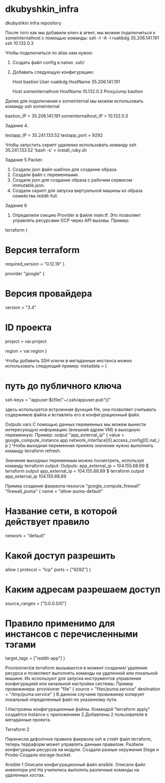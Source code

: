 # dkubyshkin_infra
dkubyshkin Infra repository

После того как мы добавили ключ в агент, мы можем подключиться к someinternalhost
c помощью команды: ssh -t -A -l ruakbdg 35.206.141.191 ssh 10.132.0.3

Чтобы подключиться по alias нам нужно:
1. Создать файл config в папке .ssh/
2. Добавить следующую конфигурацию:

    Host bastion
    User ruakbdg
    HostName 35.206.141.191

    Host someinternalhost
    HostName 10.132.0.3
    ProxyJump bastion

Далее для подключения к someinternal мы можем использовать команду ssh someinternal

bastion_IP = 35.206.141.191
someinternalhost_IP = 10.132.0.3

Задание 4.

testapp_IP = 35.241.133.52
testapp_port = 9292

Чтобы запустить скрипт удаленно использовать команду
ssh 35.241.133.52 'bash -s' < install_ruby.sh

Задание 5 Packer.

1. Создали json файл-шаблон для создание образа.
2. Создали файл с переменными.
3. Создали json для создание образа с рабочим сервисом immutable.json.
4. Создали скрипт для запуска виртуальной машины из образа семейства reddit-full.


Задание 6
1. Определили секцию Provider в файле main.tf. Это позволяет управлять ресурсами GCP через API вызовы.
Пример:

terraform {
  # Версия terraform
  required_version = "0.12.19"
}

provider "google" {
  # Версия провайдера
  version = "3.4"

  # ID проекта
  project = var.project

  region = var.region
}

Чтобы добавить SSH ключи в метаданные инстанса можно использовать следующий пример:
metadata = {
# путь до публичного ключа
ssh-keys = "appuser:${file("~/.ssh/appuser.pub")}"

здесь используется встроенная функция file, она позволяет считывать содержимое файла и вставлять его в конфигурационный файл.

Outputs vars 
С помощью данных переменных мы можем вынести интересующую информацию (внешний адрем VM) в выходную переменную. 
Пример: 
output "app_external_ip" {
  value = google_compute_instance.app.network_interface[0].access_config[0].nat_ip
}
Чтобы выходная переменная приняла значение нужно выполнить команду terraform refresh.

Значение выходных переменным можно посмотреть, используя
команду terraform output:
Outputs:
app_external_ip = 104.155.68.69
$ terraform output
app_external_ip = 104.155.68.69
$ terraform output app_external_ip
104.155.68.69

Пример создание фаервола
resource "google_compute_firewall" "firewall_puma" {
name = "allow-puma-default"
# Название сети, в которой действует правило
network = "default"
# Какой доступ разрешить
allow {
protocol = "tcp"
ports = ["9292"]
}
# Каким адресам разрешаем доступ
source_ranges = ["0.0.0.0/0"]
# Правило применимо для инстансов с перечисленными тэгами
target_tags = ["reddit-app"]
}

Provisioners\в terraform вызываются в момент создания/
удаления ресурса и позволяют выполнять команды на удаленной
или локальной машине. Их используют для запуска инструментов
управления конфигурацией или начальной настройки системы.
Пример провижинера:
provisioner "file" {
source = "files/puma.service"
destination = "/tmp/puma.service"
}
В данном случаем провижинер копирует локальный определенный файл по указанному пути.


1.Настроены конфигурационные файлы. Командой "terraform apply" создаётся instance с приложением
2.Добавлены 2 пользователя в метаданные проекта.

Terraform 2

Перенесли дефолтное правила фаервола ssh в стейт файл terraform, теперь терраформ может управлять данным правилом.
Разбили конфигурации ресурсов на модули.
Создали разные окружения Stage и Prodю
Создали storage-bucket.

Ansible 1
Описали конфигурационный файл ansible.
Описали файл инвентори.yml
На училились выполнть различные команды на удаленных хостах.